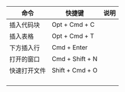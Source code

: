 | 命令         | 快捷键          | 说明 |
| ------------ | --------------- | ---- |
| 插入代码块   | Opt + Cmd + C   |      |
| 插入表格     | Opt + Cmd + T   |      |
| 下方插入行   | Cmd + Enter     |      |
| 打开的窗口   | Cmd + Shift + N |      |
| 快速打开文件 | Shift + Cmd + O |      |
|              |                 |      |
|              |                 |      |
|              |                 |      |
|              |                 |      |

